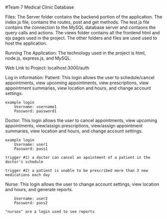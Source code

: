 #Team 7 Medical Clinic Database

Files:
The Server folder contains the backend portion of the application. The index.js file, contains the routes, post and get methods.
The test.js file contains the connection to the MySQL database server and contaons the query calls and actions.
The views folder contains all the frontend html and ejs pages used in the project. The other folders and files are used used to host the application.

Running The Application:
The technology used in the project is html, node.js, express.js, and MySQL.

Web Link to Project:
localhost:3000/auth

Log in information:
    Patient: This login allows the user to schedule/cancel appointments, view upcoming appointments, view prescriptions, view appointment summaries, view location and hours, and change account settings.
	
	example login
        Username: username1
        Password: password1
	
    
Doctor: This login allows the user to cancel appointments, view upcoming appointments, view/assign prescriptions, view/assign appointment summaries, view location and hours, and change account settings.

	example login
        Username: user1
        Password: pass1
	
	trigger #1) a doctor can cancel an apointment of a patient in the doctor's schedule
	
	trigger #2) a patient is unable to be prescribed more than 3 new medications each day
	

Nurse: This login allows the user to change account settings, view location and hours, and generate reports.

        Username: user2
        Password: pass2
		
	"nurses" are a login used to see reports 
	
	
	

